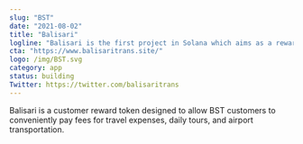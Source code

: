 ```yaml
---
slug: "BST"
date: "2021-08-02"
title: "Balisari"
logline: "Balisari is the first project in Solana which aims as a reward token, our token will ditributed for our costumer who using balisari trans service"
cta: "https://www.balisaritrans.site/"
logo: /img/BST.svg
category: app
status: building
Twitter: https://twitter.com/balisaritrans
---
```


Balisari is a customer reward token designed to allow BST customers to conveniently pay fees for travel expenses, daily tours, and airport transportation.
